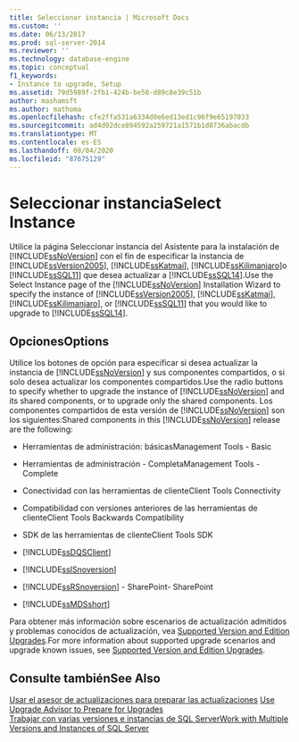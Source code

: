 ```yaml
---
title: Seleccionar instancia | Microsoft Docs
ms.custom: ''
ms.date: 06/13/2017
ms.prod: sql-server-2014
ms.reviewer: ''
ms.technology: database-engine
ms.topic: conceptual
f1_keywords:
- Instance to upgrade, Setup
ms.assetid: 79d5989f-2fb1-424b-be50-d89c8e39c51b
author: mashamsft
ms.author: mathoma
ms.openlocfilehash: cfe2ffa531a6334d0e6ed13ed1c96f9e65197033
ms.sourcegitcommit: ad4d92dce894592a259721a1571b1d8736abacdb
ms.translationtype: MT
ms.contentlocale: es-ES
ms.lasthandoff: 08/04/2020
ms.locfileid: "87675129"
---
```

# <a name="select-instance"></a><span data-ttu-id="9494a-102">Seleccionar instancia</span><span class="sxs-lookup"><span data-stu-id="9494a-102">Select Instance</span></span>
  <span data-ttu-id="9494a-103">Utilice la página Seleccionar instancia del Asistente para la instalación de [!INCLUDE[ssNoVersion](../../includes/ssnoversion-md.md)] con el fin de especificar la instancia de [!INCLUDE[ssVersion2005](../../includes/ssversion2005-md.md)], [!INCLUDE[ssKatmai](../../includes/sskatmai-md.md)], [!INCLUDE[ssKilimanjaro](../../includes/sskilimanjaro-md.md)]o [!INCLUDE[ssSQL11](../../includes/sssql11-md.md)] que desea actualizar a [!INCLUDE[ssSQL14](../../includes/sssql14-md.md)].</span><span class="sxs-lookup"><span data-stu-id="9494a-103">Use the Select Instance page of the [!INCLUDE[ssNoVersion](../../includes/ssnoversion-md.md)] Installation Wizard to specify the instance of [!INCLUDE[ssVersion2005](../../includes/ssversion2005-md.md)], [!INCLUDE[ssKatmai](../../includes/sskatmai-md.md)], [!INCLUDE[ssKilimanjaro](../../includes/sskilimanjaro-md.md)], or [!INCLUDE[ssSQL11](../../includes/sssql11-md.md)] that you would like to upgrade to [!INCLUDE[ssSQL14](../../includes/sssql14-md.md)].</span></span>  
  
## <a name="options"></a><span data-ttu-id="9494a-104">Opciones</span><span class="sxs-lookup"><span data-stu-id="9494a-104">Options</span></span>  
 <span data-ttu-id="9494a-105">Utilice los botones de opción para especificar si desea actualizar la instancia de [!INCLUDE[ssNoVersion](../../includes/ssnoversion-md.md)] y sus componentes compartidos, o si solo desea actualizar los componentes compartidos.</span><span class="sxs-lookup"><span data-stu-id="9494a-105">Use the radio buttons to specify whether to upgrade the instance of [!INCLUDE[ssNoVersion](../../includes/ssnoversion-md.md)] and its shared components, or to upgrade only the shared components.</span></span> <span data-ttu-id="9494a-106">Los componentes compartidos de esta versión de [!INCLUDE[ssNoVersion](../../includes/ssnoversion-md.md)] son los siguientes:</span><span class="sxs-lookup"><span data-stu-id="9494a-106">Shared components in this [!INCLUDE[ssNoVersion](../../includes/ssnoversion-md.md)] release are the following:</span></span>  
  
-   <span data-ttu-id="9494a-107">Herramientas de administración: básicas</span><span class="sxs-lookup"><span data-stu-id="9494a-107">Management Tools - Basic</span></span>  
  
-   <span data-ttu-id="9494a-108">Herramientas de administración - Completa</span><span class="sxs-lookup"><span data-stu-id="9494a-108">Management Tools - Complete</span></span>  
  
-   <span data-ttu-id="9494a-109">Conectividad con las herramientas de cliente</span><span class="sxs-lookup"><span data-stu-id="9494a-109">Client Tools Connectivity</span></span>  
  
-   <span data-ttu-id="9494a-110">Compatibilidad con versiones anteriores de las herramientas de cliente</span><span class="sxs-lookup"><span data-stu-id="9494a-110">Client Tools Backwards Compatibility</span></span>  
  
-   <span data-ttu-id="9494a-111">SDK de las herramientas de cliente</span><span class="sxs-lookup"><span data-stu-id="9494a-111">Client Tools SDK</span></span>  
  
-   [!INCLUDE[ssDQSClient](../../includes/ssdqsclient-md.md)]  
  
-   [!INCLUDE[ssISnoversion](../../includes/ssisnoversion-md.md)]  
  
-   [!INCLUDE[ssRSnoversion](../../includes/ssrsnoversion-md.md)] <span data-ttu-id="9494a-112">- SharePoint</span><span class="sxs-lookup"><span data-stu-id="9494a-112">- SharePoint</span></span>  
  
-   [!INCLUDE[ssMDSshort](../../includes/ssmdsshort-md.md)]  
  
 <span data-ttu-id="9494a-113">Para obtener más información sobre escenarios de actualización admitidos y problemas conocidos de actualización, vea [Supported Version and Edition Upgrades](../../database-engine/install-windows/supported-version-and-edition-upgrades.md).</span><span class="sxs-lookup"><span data-stu-id="9494a-113">For more information about supported upgrade scenarios and upgrade known issues, see [Supported Version and Edition Upgrades](../../database-engine/install-windows/supported-version-and-edition-upgrades.md).</span></span>  
  
## <a name="see-also"></a><span data-ttu-id="9494a-114">Consulte también</span><span class="sxs-lookup"><span data-stu-id="9494a-114">See Also</span></span>  
 <span data-ttu-id="9494a-115">[Usar el asesor de actualizaciones para preparar las actualizaciones](../../../2014/sql-server/install/use-upgrade-advisor-to-prepare-for-upgrades.md) </span><span class="sxs-lookup"><span data-stu-id="9494a-115">[Use Upgrade Advisor to Prepare for Upgrades](../../../2014/sql-server/install/use-upgrade-advisor-to-prepare-for-upgrades.md) </span></span>  
 [<span data-ttu-id="9494a-116">Trabajar con varias versiones e instancias de SQL Server</span><span class="sxs-lookup"><span data-stu-id="9494a-116">Work with Multiple Versions and Instances of SQL Server</span></span>](../../../2014/sql-server/install/work-with-multiple-versions-and-instances-of-sql-server.md)  
  
  
